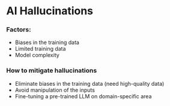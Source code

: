 # AI Hallucinations


### Factors:
- Biases in the training data
- Limited training data
- Model complexity

### How to mitigate hallucinations
- Eliminate biases in the training data (need high-quality data)
- Avoid manipulation of the inputs 
- Fine-tuning a pre-trained LLM on domain-specific area


